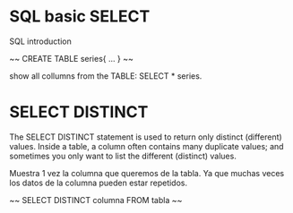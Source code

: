 # SQL basic SELECT
SQL introduction

~~
CREATE TABLE series{
  ...
}
~~

show all collumns from the TABLE:  SELECT * series.

# SELECT DISTINCT

The SELECT DISTINCT statement is used to return only distinct (different) values.
Inside a table, a column often contains many duplicate values; and sometimes you only want to list the different (distinct) values.

Muestra 1 vez la columna que queremos de la tabla. Ya que muchas veces los datos de la columna pueden estar repetidos.

~~
SELECT DISTINCT columna FROM tabla
~~
